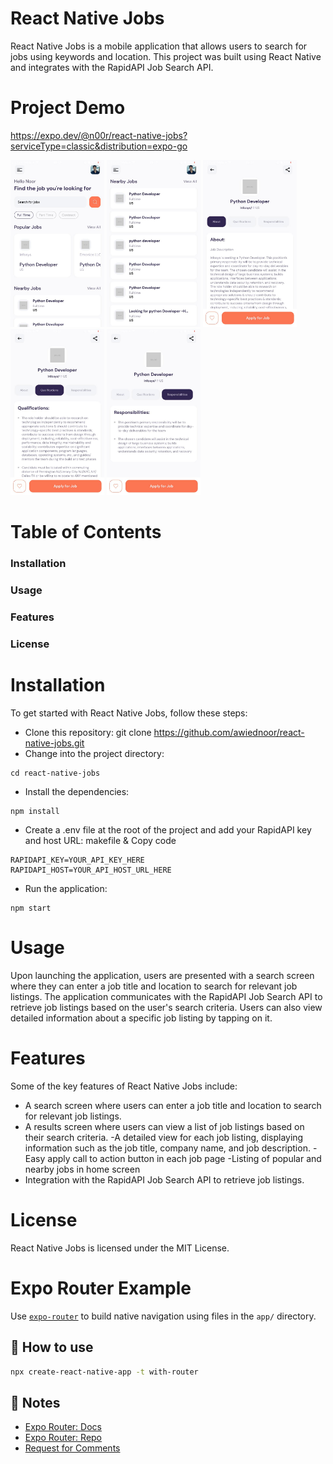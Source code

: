 # React Native Jobs

React Native Jobs is a mobile application that allows users to search for jobs using keywords and location. This project was built using React Native and integrates with the RapidAPI Job Search API.

# Project Demo

https://expo.dev/@n00r/react-native-jobs?serviceType=classic&distribution=expo-go

<p float="left">
<img src='./assets/images/home.jpeg' width="150"/> 
<img src='./assets/images/home_2.jpeg' width="150"/> 
<img src='./assets/images/job_about.jpeg' width="150"/> 
<img src='./assets/images/job_qualifications.jpeg' width="150"/> 
<img src='./assets/images/job_responsibilities.jpeg' width="150"/>
</p>

# Table of Contents

### Installation

### Usage

### Features

### License

# Installation

To get started with React Native Jobs, follow these steps:

- Clone this repository: git clone https://github.com/awiednoor/react-native-jobs.git
- Change into the project directory:

```
cd react-native-jobs
```

- Install the dependencies:

```
npm install
```

- Create a .env file at the root of the project and add your RapidAPI key and host URL:
  makefile & Copy code

```
RAPIDAPI_KEY=YOUR_API_KEY_HERE
RAPIDAPI_HOST=YOUR_API_HOST_URL_HERE

```

- Run the application:

```
npm start

```

# Usage

Upon launching the application, users are presented with a search screen where they can enter a job title and location to search for relevant job listings. The application communicates with the RapidAPI Job Search API to retrieve job listings based on the user's search criteria. Users can also view detailed information about a specific job listing by tapping on it.

# Features

Some of the key features of React Native Jobs include:

- A search screen where users can enter a job title and location to search for relevant job listings.
- A results screen where users can view a list of job listings based on their search criteria.
  -A detailed view for each job listing, displaying information such as the job title, company name, and job description.
  -Easy apply call to action button in each job page
  -Listing of popular and nearby jobs in home screen
- Integration with the RapidAPI Job Search API to retrieve job listings.

# License

React Native Jobs is licensed under the MIT License.

# Expo Router Example

Use [`expo-router`](https://expo.github.io/router) to build native navigation using files in the `app/` directory.

## 🚀 How to use

```sh
npx create-react-native-app -t with-router
```

## 📝 Notes

- [Expo Router: Docs](https://expo.github.io/router)
- [Expo Router: Repo](https://github.com/expo/router)
- [Request for Comments](https://github.com/expo/router/discussions/1)
